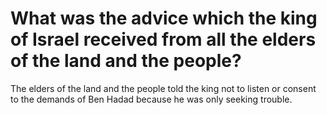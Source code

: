 # What was the advice which the king of Israel received from all the elders of the land and the people?

The elders of the land and the people told the king not to listen or consent to the demands of Ben Hadad because he was only seeking trouble.

